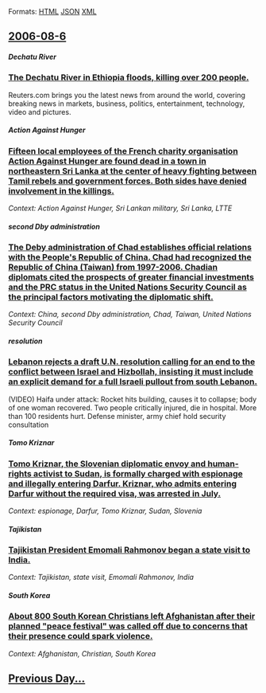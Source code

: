 
Formats: [HTML](2006/08/6/index.html)  [JSON](2006/08/6/index.json)  [XML](2006/08/6/index.xml)  

## [2006-08-6](/news/2006/08/6/index.md)

##### Dechatu River
### [ The Dechatu River in Ethiopia floods, killing over 200 people.](/news/2006/08/6/the-dechatu-river-in-ethiopia-floods-killing-over-200-people.md)
Reuters.com brings you the latest news from around the world, covering breaking news in markets, business, politics, entertainment, technology, video and pictures.

##### Action Against Hunger
### [ Fifteen local employees of the French charity organisation Action Against Hunger are found dead in a town in northeastern Sri Lanka at the center of heavy fighting between Tamil rebels and government forces. Both sides have denied involvement in the killings. ](/news/2006/08/6/fifteen-local-employees-of-the-french-charity-organisation-action-against-hunger-are-found-dead-in-a-town-in-northeastern-sri-lanka-at-the.md)
_Context: Action Against Hunger, Sri Lankan military, Sri Lanka, LTTE_

##### second Dby administration
### [ The Deby administration of Chad establishes official relations with the People's Republic of China. Chad had recognized the Republic of China (Taiwan) from 1997-2006. Chadian diplomats cited the prospects of greater financial investments and the PRC status in the United Nations Security Council as the principal factors motivating the diplomatic shift. ](/news/2006/08/6/the-da-c-by-administration-of-chad-establishes-official-relations-with-the-people-s-republic-of-china-chad-had-recognized-the-republic-of-ch.md)
_Context: China, second Dby administration, Chad, Taiwan, United Nations Security Council_

##### resolution
### [ Lebanon rejects a draft U.N. resolution calling for an end to the conflict between Israel and Hizbollah, insisting it must include an explicit demand for a full Israeli pullout from south Lebanon.](/news/2006/08/6/lebanon-rejects-a-draft-u-n-resolution-calling-for-an-end-to-the-conflict-between-israel-and-hizbollah-insisting-it-must-include-an-expli.md)
(VIDEO) Haifa under attack: Rocket hits building, causes it to collapse; body of one woman recovered. Two people critically injured, die in hospital. More than 100 residents hurt. Defense minister, army chief hold security consultation

##### Tomo Kriznar
### [ Tomo Kriznar, the Slovenian diplomatic envoy and human-rights activist to Sudan, is formally charged with espionage and illegally entering Darfur. Kriznar, who admits entering Darfur without the required visa, was arrested in July. ](/news/2006/08/6/tomo-kria3-4nar-the-slovenian-diplomatic-envoy-and-human-rights-activist-to-sudan-is-formally-charged-with-espionage-and-illegally-entering.md)
_Context: espionage, Darfur, Tomo Kriznar, Sudan, Slovenia_

##### Tajikistan
### [ Tajikistan President Emomali Rahmonov began a state visit to India. ](/news/2006/08/6/tajikistan-president-emomali-rahmonov-began-a-state-visit-to-india.md)
_Context: Tajikistan, state visit, Emomali Rahmonov, India_

##### South Korea
### [ About 800 South Korean Christians left Afghanistan after their planned "peace festival" was called off due to concerns that their presence could spark violence. ](/news/2006/08/6/about-800-south-korean-christians-left-afghanistan-after-their-planned-peace-festival-was-called-off-due-to-concerns-that-their-presence.md)
_Context: Afghanistan, Christian, South Korea_

## [Previous Day...](/news/2006/08/5/index.md)

